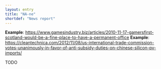 ```yaml
---
layout: entry
title: "NA-ne"
shortdef: "News report"
---
```


**Example**: <https://www.gamesindustry.biz/articles/2010-11-17-gamersfirst-scotland-would-be-a-fine-place-to-have-a-permanent-office>
**Example**: <https://cleantechnica.com/2012/11/08/us-international-trade-commission-votes-unanimously-in-favor-of-anti-subsidy-duties-on-chinese-silicon-pv-imports/>

<!-- details -->

TODO
